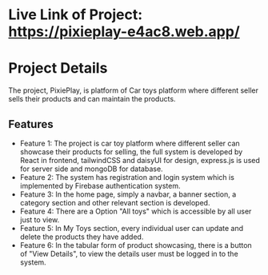 # Live Link of Project: https://pixieplay-e4ac8.web.app/

# Project Details

The project, PixiePlay, is platform of Car toys platform where different seller sells their products and can maintain the products.

## Features

- Feature 1: The project is car toy platform where different seller can showcase their products for selling, the full system is developed by React in frontend, tailwindCSS and daisyUI for design, express.js is used for server side and mongoDB for database.
- Feature 2: The system has registration and login system which is implemented by Firebase authentication system.
- Feature 3: In the home page, simply a navbar, a banner section, a category section and other relevant section is developed.
- Feature 4: There are a Option "All toys" which is accessible by all user just to view.
- Feature 5: In My Toys section, every individual user can update and delete the products they have added.
- Feature 6: In the tabular form of product showcasing, there is a button of "View Details", to view the details user must be logged in to the system.




